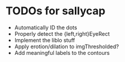 # TODOs for sallycap
* Automatically ID the dots
* Properly detect the {left,right}EyeRect
* Implement the liblo stuff
* Apply erotion/dilation to imgThresholded?
* Add meaningful labels to the contours
